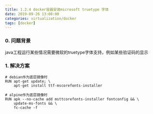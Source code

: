 ```yaml
---
title: 1.2.4 docker容器安装microsoft truetype 字体
date: 2019-09-26 13:08:00
categories: virtualization/docker
tags: [docker]
---
```


### 0. 问题背景
java工程运行某些情况需要微软的truetype字体支持，例如某些验证码的显示

### 1. 解决方案
```
# debian作为底层镜像时
RUN apt-get update; \
    apt-get install ttf-mscorefonts-installer

# alpine作为底层镜像时
RUN apk --no-cache add msttcorefonts-installer fontconfig && \
    update-ms-fonts && \
    fc-cache -f
```